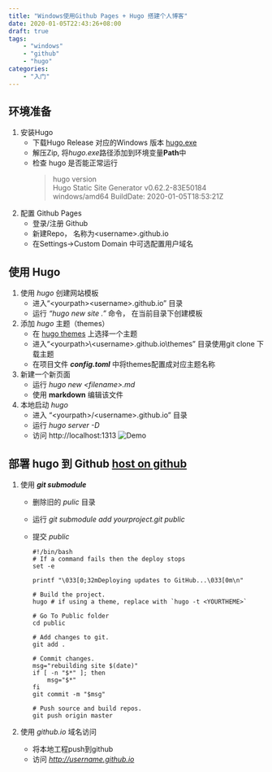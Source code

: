 ```yaml
---
title: "Windows使用Github Pages + Hugo 搭建个人博客"
date: 2020-01-05T22:43:26+08:00
draft: true
tags: 
    - "windows"
    - "github"
    - "hugo"
categories: 
    - "入门"
---
```


## 环境准备

1. 安装Hugo
    - 下载Hugo Release 对应的Windows 版本 [hugo.exe](https://github.com/gohugoio/hugo/releases)
    - 解压Zip, 将*hugo.exe*路径添加到环境变量**Path**中
    - 检查 hugo 是否能正常运行
       >hugo version  
        Hugo Static Site Generator v0.62.2-83E50184 windows/amd64 BuildDate: 2020-01-05T18:53:21Z 
2. 配置 Github Pages
    - 登录/注册 Github
    - 新建Repo， 名称为\<username>.github.io
    - 在Settings->Custom Domain 中可选配置用户域名

## 使用 Hugo

1. 使用 *hugo* 创建网站模板
    - 进入“\<yourpath>\<username>.github.io” 目录
    - 运行 *“hugo new site .”* 命令， 在当前目录下创建模板
2. 添加 *hugo* 主题（themes）
    - 在 [hugo themes](https://themes.gohugo.io/) 上选择一个主题
    - 进入“\<yourpath>\\\<username>.github.io\themes” 目录使用git clone 下载主题
    - 在项目文件 ___config.toml___ 中将themes配置成对应主题名称
3. 新建一个新页面
    - 运行 *hugo new \<filename>.md*
    - 使用 __markdown__ 编辑该文件
4. 本地启动 *hugo*
    - 进入 “\<yourpath>/\<username>.github.io” 目录
    - 运行 *hugo server -D*
    - 访问 http://localhost:1313
      ![Demo](http://q3o8nhuc8.bkt.clouddn.com/demo.jpg)

## 部署 hugo 到 Github [host on github](https://gohugo.io/hosting-and-deployment/hosting-on-github/)

1. 使用 ***git submodule***
    - 删除旧的 *pulic* 目录
    - 运行 *git submodule add yourproject.git public*
    - 提交 *public*

        ```shell
        #!/bin/bash
        # If a command fails then the deploy stops
        set -e

        printf "\033[0;32mDeploying updates to GitHub...\033[0m\n"

        # Build the project.
        hugo # if using a theme, replace with `hugo -t <YOURTHEME>`

        # Go To Public folder
        cd public

        # Add changes to git.
        git add .

        # Commit changes.
        msg="rebuilding site $(date)"
        if [ -n "$*" ]; then
            msg="$*"
        fi
        git commit -m "$msg"

        # Push source and build repos.
        git push origin master
        ```

2. 使用 *github.io* 域名访问
    - 将本地工程push到github
    - 访问 *http://username.github.io*